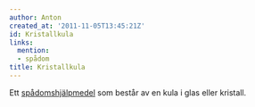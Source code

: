 ```yaml
---
author: Anton
created_at: '2011-11-05T13:45:21Z'
id: Kristallkula
links:
  mention:
  - spådom
title: Kristallkula
---
```


Ett [spådomshjälpmedel] som består av en kula i glas eller kristall.

  [spådomshjälpmedel]: spådom
